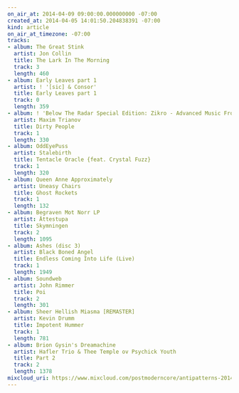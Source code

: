 ```yaml
---
on_air_at: 2014-04-09 09:00:00.000000000 -07:00
created_at: 2014-04-05 14:01:50.204838391 -07:00
kind: article
on_air_at_timezone: -07:00
tracks:
- album: The Great Stink
  artist: Jon Collin
  title: The Lark In The Morning
  track: 3
  length: 460
- album: Early Leaves part 1
  artist: ! '[sic] & Consor'
  title: Early Leaves part 1
  track: 0
  length: 359
- album: ! 'Below The Radar Special Edition: Zikro - Advanced Music From Ukraine'
  artist: Maxim Trianov
  title: Dirty People
  track: 1
  length: 330
- album: OddEyePuss
  artist: Stalebirth
  title: Tentacle Oracle {feat. Crystal Fuzz}
  track: 1
  length: 320
- album: Queen Anne Approximately
  artist: Uneasy Chairs
  title: Ghost Rockets
  track: 1
  length: 132
- album: Begraven Mot Norr LP
  artist: Ättestupa
  title: Skymningen
  track: 2
  length: 1095
- album: Ashes (disc 3)
  artist: Black Boned Angel
  title: Endless Coming Into Life (Live)
  track: 1
  length: 1949
- album: Soundweb
  artist: John Rimmer
  title: Poi
  track: 2
  length: 301
- album: Sheer Hellish Miasma [REMASTER]
  artist: Kevin Drumm
  title: Impotent Hummer
  track: 1
  length: 781
- album: Brion Gysin's Dreamachine
  artist: Hafler Trio & Thee Temple ov Psychick Youth
  title: Part 2
  track: 2
  length: 1378
mixcloud_uri: https://www.mixcloud.com/postmoderncore/antipatterns-2014-04-09/
---
```


